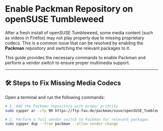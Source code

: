 # Enable Packman Repository on openSUSE Tumbleweed

After a fresh install of openSUSE Tumbleweed, some media content (such as videos in Firefox) may not play properly due to missing proprietary codecs. This is a common issue that can be resolved by enabling the **Packman** repository and switching the relevant packages to it.

This guide provides the necessary commands to enable Packman and perform a vendor switch to ensure proper multimedia support.

---

## 🛠 Steps to Fix Missing Media Codecs

Open a terminal and run the following commands:

```bash
# 1. Add the Packman repository with proper priority
sudo zypper ar -cfp 90 https://ftp.fau.de/packman/suse/openSUSE_Tumbleweed/ packman

# 2. Perform a full vendor switch to Packman for relevant packages
sudo zypper dup --from packman --allow-vendor-change
